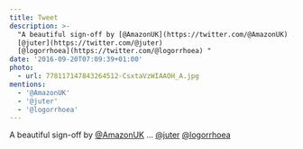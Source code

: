 ```yaml
---
title: Tweet
description: >-
  "A beautiful sign-off by [@AmazonUK](https://twitter.com/@AmazonUK) ...
  [@juter](https://twitter.com/@juter)
  [@logorrhoea](https://twitter.com/@logorrhoea) "
date: '2016-09-20T07:09:39+01:00'
photo:
  - url: 778117147843264512-CsxtaVzWIAAOH_A.jpg
mentions:
  - '@AmazonUK'
  - '@juter'
  - '@logorrhoea'
---
```

A beautiful sign-off by [@AmazonUK](https://twitter.com/@AmazonUK) ... [@juter](https://twitter.com/@juter) [@logorrhoea](https://twitter.com/@logorrhoea) 
